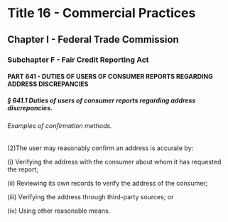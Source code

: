 
# Title 16 - Commercial Practices
## Chapter I - Federal Trade Commission
### Subchapter F - Fair Credit Reporting Act
#### PART 641 - DUTIES OF USERS OF CONSUMER REPORTS REGARDING ADDRESS DISCREPANCIES
##### § 641.1 Duties of users of consumer reports regarding address discrepancies.
###### Examples of confirmation methods.

(2)The user may reasonably confirm an address is accurate by:

(i) Verifying the address with the consumer about whom it has requested the report;

(ii) Reviewing its own records to verify the address of the consumer;

(iii) Verifying the address through third-party sources; or

(iv) Using other reasonable means.
